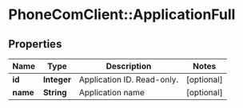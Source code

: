 # PhoneComClient::ApplicationFull

## Properties
Name | Type | Description | Notes
------------ | ------------- | ------------- | -------------
**id** | **Integer** | Application ID. Read-only. | [optional]
**name** | **String** | Application name | [optional]


